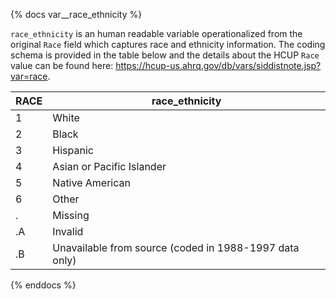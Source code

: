 {% docs var__race_ethnicity %}

`race_ethnicity` is an human readable variable operationalized from the original `Race` field which captures race and ethnicity information. The coding schema is provided in the table below and the details about the HCUP `Race` value can be found here: https://hcup-us.ahrq.gov/db/vars/siddistnote.jsp?var=race.
 
| RACE | race_ethnicity                         |
| ----- | ----------------------------------------- |
| 1     | White                                     |
| 2     | Black                                     |
| 3     | Hispanic                                  |
| 4     | Asian or Pacific Islander                 |
| 5     | Native American                           |
| 6     | Other                                     |
| .     | Missing                                   |
| .A    | Invalid                                   |
| .B    | Unavailable from source (coded in 1988-1997 data only) |



{% enddocs %}